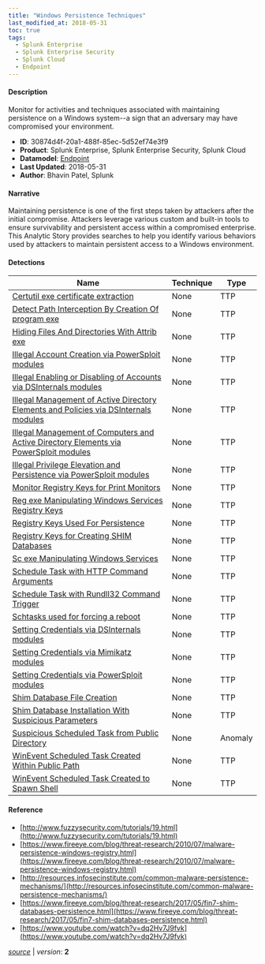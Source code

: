 ```yaml
---
title: "Windows Persistence Techniques"
last_modified_at: 2018-05-31
toc: true
tags:
  - Splunk Enterprise
  - Splunk Enterprise Security
  - Splunk Cloud
  - Endpoint
---
```


#### Description

Monitor for activities and techniques associated with maintaining persistence on a Windows system--a sign that an adversary may have compromised your environment.

- **ID**: 30874d4f-20a1-488f-85ec-5d52ef74e3f9
- **Product**: Splunk Enterprise, Splunk Enterprise Security, Splunk Cloud
- **Datamodel**: [Endpoint](https://docs.splunk.com/Documentation/CIM/latest/User/Endpoint)
- **Last Updated**: 2018-05-31
- **Author**: Bhavin Patel, Splunk

#### Narrative

Maintaining persistence is one of the first steps taken by attackers after the initial compromise. Attackers leverage various custom and built-in tools to ensure survivability and persistent access within a compromised enterprise. This Analytic Story provides searches to help you identify various behaviors used by attackers to maintain persistent access to a Windows environment.

#### Detections

| Name        | Technique   | Type         |
| ----------- | ----------- |--------------|
| [Certutil exe certificate extraction](/endpoint/certutil_exe_certificate_extraction/) | None | TTP |
| [Detect Path Interception By Creation Of program exe](/endpoint/detect_path_interception_by_creation_of_program_exe/) | None | TTP |
| [Hiding Files And Directories With Attrib exe](/endpoint/hiding_files_and_directories_with_attrib_exe/) | None | TTP |
| [Illegal Account Creation via PowerSploit modules](/endpoint/illegal_account_creation_via_powersploit_modules/) | None | TTP |
| [Illegal Enabling or Disabling of Accounts via DSInternals modules](/endpoint/illegal_enabling_or_disabling_of_accounts_via_dsinternals_modules/) | None | TTP |
| [Illegal Management of Active Directory Elements and Policies via DSInternals modules](/endpoint/illegal_management_of_active_directory_elements_and_policies_via_dsinternals_modules/) | None | TTP |
| [Illegal Management of Computers and Active Directory Elements via PowerSploit modules](/endpoint/illegal_management_of_computers_and_active_directory_elements_via_powersploit_modules/) | None | TTP |
| [Illegal Privilege Elevation and Persistence via PowerSploit modules](/endpoint/illegal_privilege_elevation_and_persistence_via_powersploit_modules/) | None | TTP |
| [Monitor Registry Keys for Print Monitors](/endpoint/monitor_registry_keys_for_print_monitors/) | None | TTP |
| [Reg exe Manipulating Windows Services Registry Keys](/endpoint/reg_exe_manipulating_windows_services_registry_keys/) | None | TTP |
| [Registry Keys Used For Persistence](/endpoint/registry_keys_used_for_persistence/) | None | TTP |
| [Registry Keys for Creating SHIM Databases](/endpoint/registry_keys_for_creating_shim_databases/) | None | TTP |
| [Sc exe Manipulating Windows Services](/endpoint/sc_exe_manipulating_windows_services/) | None | TTP |
| [Schedule Task with HTTP Command Arguments](/endpoint/schedule_task_with_http_command_arguments/) | None | TTP |
| [Schedule Task with Rundll32 Command Trigger](/endpoint/schedule_task_with_rundll32_command_trigger/) | None | TTP |
| [Schtasks used for forcing a reboot](/endpoint/schtasks_used_for_forcing_a_reboot/) | None | TTP |
| [Setting Credentials via DSInternals modules](/endpoint/setting_credentials_via_dsinternals_modules/) | None | TTP |
| [Setting Credentials via Mimikatz modules](/endpoint/setting_credentials_via_mimikatz_modules/) | None | TTP |
| [Setting Credentials via PowerSploit modules](/endpoint/setting_credentials_via_powersploit_modules/) | None | TTP |
| [Shim Database File Creation](/endpoint/shim_database_file_creation/) | None | TTP |
| [Shim Database Installation With Suspicious Parameters](/endpoint/shim_database_installation_with_suspicious_parameters/) | None | TTP |
| [Suspicious Scheduled Task from Public Directory](/endpoint/suspicious_scheduled_task_from_public_directory/) | None | Anomaly |
| [WinEvent Scheduled Task Created Within Public Path](/endpoint/winevent_scheduled_task_created_within_public_path/) | None | TTP |
| [WinEvent Scheduled Task Created to Spawn Shell](/endpoint/winevent_scheduled_task_created_to_spawn_shell/) | None | TTP |

#### Reference

* [http://www.fuzzysecurity.com/tutorials/19.html](http://www.fuzzysecurity.com/tutorials/19.html)
* [https://www.fireeye.com/blog/threat-research/2010/07/malware-persistence-windows-registry.html](https://www.fireeye.com/blog/threat-research/2010/07/malware-persistence-windows-registry.html)
* [http://resources.infosecinstitute.com/common-malware-persistence-mechanisms/](http://resources.infosecinstitute.com/common-malware-persistence-mechanisms/)
* [https://www.fireeye.com/blog/threat-research/2017/05/fin7-shim-databases-persistence.html](https://www.fireeye.com/blog/threat-research/2017/05/fin7-shim-databases-persistence.html)
* [https://www.youtube.com/watch?v=dq2Hv7J9fvk](https://www.youtube.com/watch?v=dq2Hv7J9fvk)



[*source*](https://github.com/splunk/security_content/tree/develop/stories/windows_persistence_techniques.yml) \| *version*: **2**